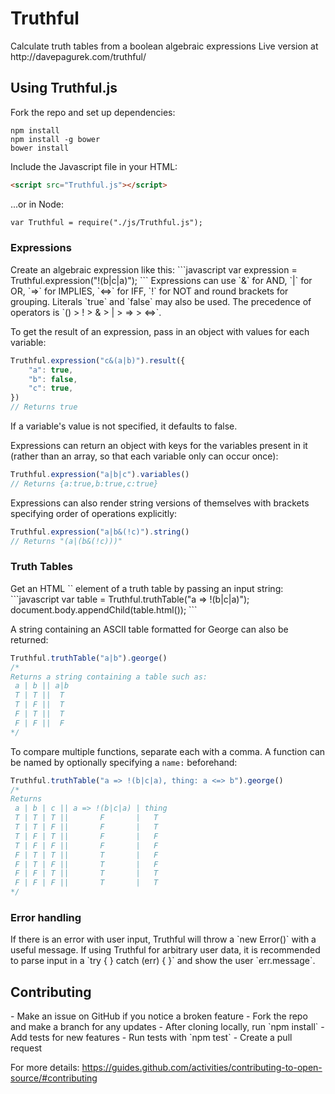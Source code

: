 <h1>Truthful</h1>
Calculate truth tables from a boolean algebraic expressions
Live version at http://davepagurek.com/truthful/

<h2>Using Truthful.js</h2>

Fork the repo and set up dependencies:
```
npm install
npm install -g bower
bower install
```

Include the Javascript file in your HTML:
```HTML
<script src="Truthful.js"></script>
```
...or in Node:
```HTML
var Truthful = require("./js/Truthful.js");
```

<h3>Expressions</h3>
Create an algebraic expression like this:
```javascript
var expression = Truthful.expression("!(b|c|a)");
```
Expressions can use `&` for AND, `|` for OR, `=>` for IMPLIES, `<=>` for IFF, `!` for NOT and round brackets for grouping. Literals `true` and `false` may also be used.
The precedence of operators is `() > ! > & > | > => > <=>`.

To get the result of an expression, pass in an object with values for each variable:
```javascript
Truthful.expression("c&(a|b)").result({
	"a": true,
	"b": false,
	"c": true,
})
// Returns true
```
If a variable's value is not specified, it defaults to false.

Expressions can return an object with keys for the variables present in it (rather than an array, so that each variable only can occur once):
```javascript
Truthful.expression("a|b|c").variables()
// Returns {a:true,b:true,c:true}
```

Expressions can also render string versions of themselves with brackets specifying order of operations explicitly:
```javascript
Truthful.expression("a|b&(!c)").string()
// Returns "(a|(b&(!c)))"
```

<h3>Truth Tables</h3>
Get an HTML `<table>` element of a truth table by passing an input string:
```javascript
var table = Truthful.truthTable("a => !(b|c|a)");
document.body.appendChild(table.html());
```

A string containing an ASCII table formatted for George can also be returned:
```javascript
Truthful.truthTable("a|b").george()
/* 
Returns a string containing a table such as:
 a | b || a|b
 T | T ||  T 
 T | F ||  T 
 F | T ||  T 
 F | F ||  F
*/
```

To compare multiple functions, separate each with a comma. A function can be named by optionally specifying a `name:` beforehand:
```javascript
Truthful.truthTable("a => !(b|c|a), thing: a <=> b").george()
/*
Returns
 a | b | c || a => !(b|c|a) | thing 
 T | T | T ||       F       |   T   
 T | T | F ||       F       |   T   
 T | F | T ||       F       |   F   
 T | F | F ||       F       |   F   
 F | T | T ||       T       |   F   
 F | T | F ||       T       |   F   
 F | F | T ||       T       |   T   
 F | F | F ||       T       |   T   
*/
```

<h3>Error handling</h3>
If there is an error with user input, Truthful will throw a `new Error()` with a useful message. If using Truthful for arbitrary user data, it is recommended to parse input in a `try { } catch (err) { }` and show the user `err.message`.

<h2>Contributing</h2>
- Make an issue on GitHub if you notice a broken feature
- Fork the repo and make a branch for any updates
- After cloning locally, run `npm install`
- Add tests for new features
- Run tests with `npm test`
- Create a pull request

For more details: https://guides.github.com/activities/contributing-to-open-source/#contributing

